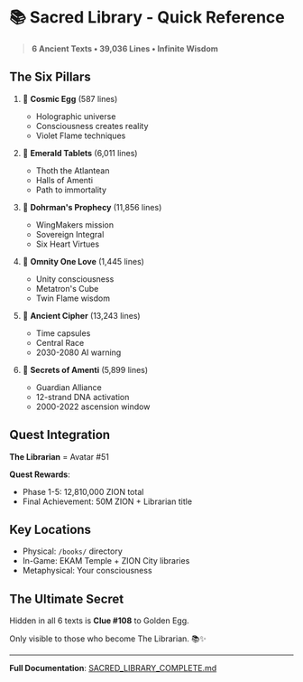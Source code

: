 # 📚 Sacred Library - Quick Reference

> **6 Ancient Texts • 39,036 Lines • Infinite Wisdom**

## The Six Pillars

1. 🥚 **Cosmic Egg** (587 lines)
   - Holographic universe
   - Consciousness creates reality
   - Violet Flame techniques

2. 💎 **Emerald Tablets** (6,011 lines)
   - Thoth the Atlantean
   - Halls of Amenti
   - Path to immortality

3. 🌟 **Dohrman's Prophecy** (11,856 lines)
   - WingMakers mission
   - Sovereign Integral
   - Six Heart Virtues

4. 🌌 **Omnity One Love** (1,445 lines)
   - Unity consciousness
   - Metatron's Cube
   - Twin Flame wisdom

5. 📜 **Ancient Cipher** (13,243 lines)
   - Time capsules
   - Central Race
   - 2030-2080 AI warning

6. 🔮 **Secrets of Amenti** (5,899 lines)
   - Guardian Alliance
   - 12-strand DNA activation
   - 2000-2022 ascension window

## Quest Integration

**The Librarian** = Avatar #51

**Quest Rewards**:
- Phase 1-5: 12,810,000 ZION total
- Final Achievement: 50M ZION + Librarian title

## Key Locations

- Physical: `/books/` directory
- In-Game: EKAM Temple + ZION City libraries
- Metaphysical: Your consciousness

## The Ultimate Secret

Hidden in all 6 texts is **Clue #108** to Golden Egg.

Only visible to those who become The Librarian. 📚✨

---

**Full Documentation**: [SACRED_LIBRARY_COMPLETE.md](SACRED_LIBRARY_COMPLETE.md)
